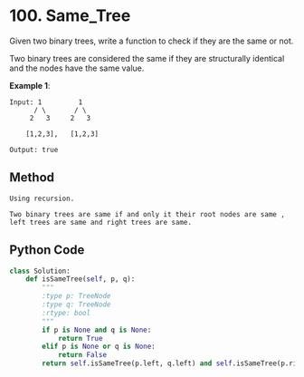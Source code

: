 # 100. Same_Tree

Given two binary trees, write a function to check if they are the same or not.

Two binary trees are considered the same if they are structurally identical and the nodes have the same value.

**Example 1**:

    Input: 1         1
          / \       / \
         2   3     2   3

        [1,2,3],   [1,2,3]

    Output: true

## Method

    Using recursion.

    Two binary trees are same if and only it their root nodes are same , left trees are same and right trees are same.

## Python Code

```python
class Solution:
    def isSameTree(self, p, q):
        """
        :type p: TreeNode
        :type q: TreeNode
        :rtype: bool
        """
        if p is None and q is None:
            return True
        elif p is None or q is None:
            return False
        return self.isSameTree(p.left, q.left) and self.isSameTree(p.right, q.right) and p.val == q.val
```
